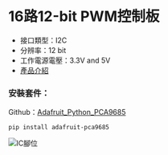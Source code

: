 # 16路12-bit PWM控制板
* 接口類型：I2C
* 分辨率：12 bit
* 工作電源電壓：3.3V and 5V
* [產品介紹](https://www.taiwaniot.com.tw/product/%E5%8E%9F%E5%BB%A0-pca9685-16%E8%B7%AF%E8%88%B5%E6%A9%9F%E6%8E%A7%E5%88%B6%E6%93%B4%E5%B1%95%E6%9D%BF-16%E8%B7%AF12-bit-pwm%E6%8E%A7%E5%88%B6%E6%9D%BF/)
### 安裝套件：
Github：[Adafruit_Python_PCA9685](https://github.com/adafruit/Adafruit_Python_PCA9685)

    pip install adafruit-pca9685


![IC腳位](https://encrypted-tbn0.gstatic.com/images?q=tbn%3AANd9GcQVXMgkdDXfCLgskejaWKzl7ZXgkq-FiI4sTQ&usqp=CAU)
